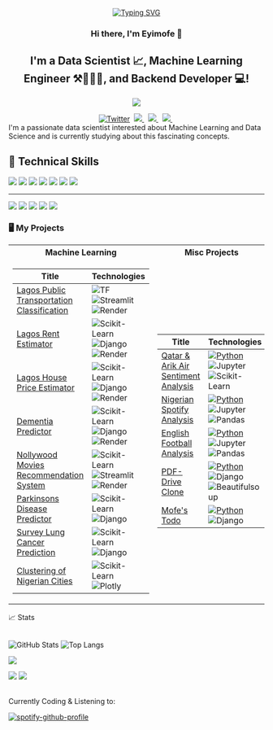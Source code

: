 <p align="center">
<a href="https://github.com/eyimofep">
    <img src="https://readme-typing-svg.demolab.com?font=IBM+ Plex+Mono&size=18&duration=2000&pause=100&multiline=true&width=500&height=80&lines=Eyimofe+Ayo+Pinnick;Machine+Learning+Engineer+%7C+Data+Scientist+%7C+Backend+Engineer" alt="Typing SVG" />
</a>
</p>

<h3 align="center">
Hi there, I'm Eyimofe 👋
</h3>
  
<h2 align="center">
I'm a Data Scientist 📈, Machine Learning Engineer ⚒️👨🏽‍💻, and Backend Developer 💻!
</h2> 

<p align="center">
<a href="https://github.com/eyimofep">
    <img src="https://github-stats-alpha.vercel.app/api?username=eyimofep&cc=22272e&tc=37BCF6&ic=fff&bc=0000">
</a>
</p>


<div align="center" dir="auto">
<a href="https://twitter.com/anirejuoritse_" rel="nofollow"><img src="https://camo.githubusercontent.com/5d03c86f6a75f7cbe80d135d9162fbf6dc46a31253cf30a8e9bb8279b4d574d3/68747470733a2f2f696d672e736869656c64732e696f2f62616467652f547769747465722d3144413146323f7374796c653d666f722d7468652d6261646765266c6f676f3d74776974746572266c6f676f436f6c6f723d7768697465" alt="Twitter" data-canonical-src="https://img.shields.io/badge/Twitter-1DA1F2?style=for-the-badge&amp;logo=twitter&amp;logoColor=white" style="max-width: 100%;"></a>&nbsp;
<a href="https://www.linkedin.com/in/eyimofep/" rel="nofollow">
<img src="https://img.shields.io/badge/LinkedIn-blue?style=for-the-badge&logo=linkedin&labelColor=blue" style="max-width: 100%;">
</a>&nbsp;
<a href="https://www.kaggle.com/eyimofeapinnick" rel="nofollow">
<img src="https://img.shields.io/badge/Kaggle-035a7d?style=for-the-badge&logo=kaggle&logoColor=white" style="max-width: 100%;">
</a>&nbsp;
<a href="mailto:eyimofepinick@gmail.com" target="_blank">
<img src="https://img.shields.io/badge/Gmail-D14836?style=for-the-badge&logo=gmail&logoColor=white" style="max-width: 100%;">
</a>&nbsp;
</div>
I'm a passionate data scientist interested about Machine Learning and Data Science and is currently studying about this fascinating concepts. 

## 💼 Technical Skills
![](https://img.shields.io/badge/Code-Python-informational?style=flat&logo=Python&color=003B57)
![](https://img.shields.io/badge/Code-HTML5-informational?style=flat&logo=HTML5&color=E34F26)
![](https://img.shields.io/badge/Code-Django-informational?style=flat&logo=Django&color=darkgreen)
![](https://img.shields.io/badge/Code-SQL-informational?style=flat&logo=Database&color=yellow)
![](https://img.shields.io/badge/Code-Pandas-informational?style=flat&logo=Pandas&color=blue)
![](https://img.shields.io/badge/Code-Numpy-informational?style=flat&logo=Numpy&color=blue)
![](https://img.shields.io/badge/Code-TensorFlow-informational?style=flat-square&logo=tensorflow)
<!-- ![](https://img.shields.io/badge/Code-FastAPI-informational?style=flat&logo=FastAPI&color=00C7B7) -->
___
![](https://img.shields.io/badge/Tools-Render-informational?style=flat&logo=Render&color=430098)
![](https://img.shields.io/badge/Tools-Git-informational?style=flat&logo=Git&color=F05032)
![](https://img.shields.io/badge/Tools-GitHub-informational?style=flat&logo=GitHub&color=181717)
![](https://img.shields.io/badge/Visual_Studio_Code-0078D4?style=for-the-badge&logo=visual%20studio%20code&logoColor=white)
![](https://img.shields.io/badge/Colab-F9AB00?style=for-the-badge&logo=googlecolab&color=525252)


### 🖥️ My Projects
<table>
<tr><th>Machine Learning </th><th>Misc Projects</th></tr>
<tr><td>

|Title | Technologies|
|--|--|
| [Lagos Public Transportation Classification](https://github.com/eyimofep/lagos-transportation-classification) |   ![TF](https://img.shields.io/badge/TF-black?style=flat-square&logo=tensorflow) ![Streamlit](https://img.shields.io/badge/Streamlit-black?style=flat-square&logo=streamlit) ![Render](https://img.shields.io/badge/Render-black?style=flat-square&logo=render)
| [Lagos Rent Estimator](https://github.com/EyimofeP/lagos-rent-estimator) | ![Scikit-Learn](https://img.shields.io/badge/Scikit_Learn-black?style=flat-square&logo=scikit-learn) ![Django](https://img.shields.io/badge/Django-black?style=flat-square&logo=django) ![Render](https://img.shields.io/badge/Render-black?style=flat-square&logo=render)|
| [Lagos House Price Estimator](https://github.com/EyimofeP/lagos-house-estimator) | ![Scikit-Learn](https://img.shields.io/badge/Scikit_Learn-black?style=flat-square&logo=scikit-learn) ![Django](https://img.shields.io/badge/Django-black?style=flat-square&logo=django) ![Render](https://img.shields.io/badge/Render-black?style=flat-square&logo=render)|
| [Dementia Predictor](https://github.com/EyimofeP/ensemble-dementia-predictor) | ![Scikit-Learn](https://img.shields.io/badge/Scikit_Learn-black?style=flat-square&logo=scikit-learn) ![Django](https://img.shields.io/badge/Django-black?style=flat-square&logo=django) ![Render](https://img.shields.io/badge/Render-black?style=flat-square&logo=render)|
| [Nollywood Movies Recommendation System](https://github.com/EyimofeP/nolly-recommends) | ![Scikit-Learn](https://img.shields.io/badge/Scikit_Learn-black?style=flat-square&logo=scikit-learn) ![Streamlit](https://img.shields.io/badge/Streamlit-black?style=flat-square&logo=streamlit) ![Render](https://img.shields.io/badge/Render-black?style=flat-square&logo=render)|
| [Parkinsons Disease Predictor](https://github.com/EyimofeP/parkinsons-predictor) | ![Scikit-Learn](https://img.shields.io/badge/Scikit_Learn-black?style=flat-square&logo=scikit-learn) ![Django](https://img.shields.io/badge/Django-black?style=flat-square&logo=django)|
| [Survey Lung Cancer Prediction](https://github.com/EyimofeP/survey-lung-cancer-prediction) | ![Scikit-Learn](https://img.shields.io/badge/Scikit_Learn-black?style=flat-square&logo=scikit-learn) ![Django](https://img.shields.io/badge/Django-black?style=flat-square&logo=django)|
| [Clustering of Nigerian Cities](https://github.com/EyimofeP/nigerian-cities-clusters) | ![Scikit-Learn](https://img.shields.io/badge/Scikit_Learn-black?style=flat-square&logo=scikit-learn) ![Plotly](https://img.shields.io/badge/Plotly-purple?style=flat-square&logo=plotly)|

</td><td>

|Title | Technologies|
|--|--|
| [Qatar & Arik Air Sentiment Analysis](https://github.com/EyimofeP/qatar-arik-sentiment) |  [![Python](https://img.shields.io/badge/Python-black?style=flat-square&logo=python)](https://pypi.org/project/high-sql/) ![Jupyter](https://img.shields.io/badge/Jupyter-black?style=flat-square&logo=jupyter) ![Scikit-Learn](https://img.shields.io/badge/Scikit_Learn-black?style=flat-square&logo=scikit-learn)|
| [Nigerian Spotify Analysis](https://github.com/EyimofeP/nigerian-spotify-analysis) |  [![Python](https://img.shields.io/badge/Python-black?style=flat-square&logo=python)](https://pypi.org/project/high-sql/) ![Jupyter](https://img.shields.io/badge/Jupyter-black?style=flat-square&logo=jupyter) ![Pandas](https://img.shields.io/badge/Pandas-black?style=flat-square&logo=pandas)|
| [English Football Analysis](https://github.com/EyimofeP/english-football-trophy) |  [![Python](https://img.shields.io/badge/Python-black?style=flat-square&logo=python)](https://pypi.org/project/high-sql/) ![Jupyter](https://img.shields.io/badge/Jupyter-black?style=flat-square&logo=jupyter) ![Pandas](https://img.shields.io/badge/Pandas-black?style=flat-square&logo=pandas)|
| [PDF-Drive Clone](https://github.com/EyimofeP/pdf-drive-clone) |  [![Python](https://img.shields.io/badge/Python-black?style=flat-square&logo=python)](https://pypi.org/project/high-sql/) ![Django](https://img.shields.io/badge/Django-black?style=flat-square&logo=django) ![Beautifulsoup](https://img.shields.io/badge/Beautifulsoup-black?style=flat-square&logo=bs4)|
| [Mofe's Todo](https://github.com/EyimofeP/mytodo) |  [![Python](https://img.shields.io/badge/Python-black?style=flat-square&logo=python)](https://pypi.org/project/high-sql/) ![Django](https://img.shields.io/badge/Django-black?style=flat-square&logo=django)


</td></tr> </table>


<summary>📈 Stats</summary>
<br>

![GitHub Stats](https://github-readme-stats.vercel.app/api?username=eyimofep)
![Top Langs](https://github-readme-stats.vercel.app/api/top-langs/?username=eyimofep&layout=compact)

![](http://github-profile-summary-cards.vercel.app/api/cards/profile-details?username=eyimofep&theme=dracula) 

![](http://github-profile-summary-cards.vercel.app/api/cards/repos-per-language?username=eyimofep&theme=dracula) 
![](http://github-profile-summary-cards.vercel.app/api/cards/most-commit-language?username=eyimofep&theme=dracula)


<br>
Currently Coding & Listening to:
    
[![spotify-github-profile](https://spotify-github-profile.vercel.app/api/view?uid=31tsbzvtkjajgqyz47q7pd5rh6fq&cover_image=true&theme=novatorem&show_offline=true&background_color=121212&interchange=false&bar_color=53b14f&bar_color_cover=false)](https://open.spotify.com/user/31tsbzvtkjajgqyz47q7pd5rh6fq)
    
<!--
**EyimofeP/EyimofeP** is a ✨ _special_ ✨ repository because its `README.md` (this file) appears on your GitHub profile.

Here are some ideas to get you started:

- 🔭 I’m currently working on ...
- 🌱 I’m currently learning ...
- 👯 I’m looking to collaborate on ...
- 🤔 I’m looking for help with ...
- 💬 Ask me about ...
- 📫 How to reach me: ...
- 😄 Pronouns: ...
- ⚡ Fun fact: ...
-->
